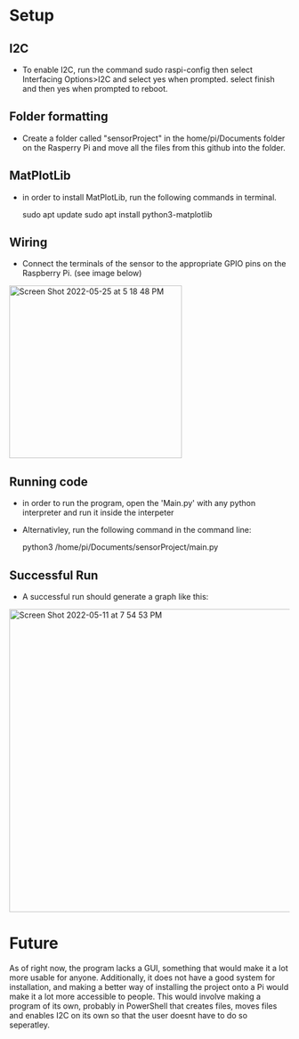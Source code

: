 # Setup

## I2C

- To enable I2C, run the command   sudo raspi-config    then select Interfacing Options>I2C and select yes when prompted. select finish and then yes when     prompted to reboot.

## Folder formatting
  
- Create a folder called "sensorProject" in the home/pi/Documents folder on the Rasperry Pi and move all the files from this github into the folder. 

## MatPlotLib

- in order to install MatPlotLib, run the following commands in terminal. 

    sudo apt update
    sudo apt install python3-matplotlib
    
    

## Wiring

- Connect the terminals of the sensor to the appropriate GPIO pins on the Raspberry Pi. (see image below)

<img width="310" alt="Screen Shot 2022-05-25 at 5 18 48 PM" src="https://user-images.githubusercontent.com/23064318/170384798-d7cf2a9e-475d-414a-a4a1-48725a483299.png">


## Running code

- in order to run the program, open the 'Main.py' with any python interpreter and run it inside the interpeter
- Alternativley, run the following command in the command line:

    python3 /home/pi/Documents/sensorProject/main.py
    
## Successful Run

- A successful run should generate a graph like this:

<img width="544" alt="Screen Shot 2022-05-11 at 7 54 53 PM" src="https://user-images.githubusercontent.com/23064318/170384678-3b3e6bb6-c74b-4041-b3cf-706fb15a5675.png">


# Future
  
  As of right now, the program lacks a GUI, something that would make it a lot more usable for anyone. Additionally, it does not have a good system for installation, and making a better way of installing the project onto a Pi would make it a lot more accessible to people. This would involve making a program of its own, probably in PowerShell that creates files, moves files and enables I2C on its own so that the user doesnt have to do so seperatley. 



    
